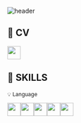 ![header](https://capsule-render.vercel.app/api?type=soft&color=000000&height=200&text=Welcome&desc=Minjung%20Kim's%20GitHub%20Profile&descAlign=60&descSize=23&&descAlignY=71&fontAlign=50&fontColor=967BDC)
## 📝&nbsp;CV

<a href="#" target="_blank"><img src="https://img.shields.io/badge/Notion-000000?style=flat-square&logo=Notion&logoColor=white" style="height:30px;"/></a>

## 🔧&nbsp;SKILLS
<p style="font-size:12px;">💡 Language</p>
<div style="display:flex;">
<a href="#" target="_blank"><img src="https://img.shields.io/badge/Python-3776AB?style=flat-square&logo=Python&logoColor=white" style="height:30px;"/></a>
<a href="#" target="_blank"><img src="https://img.shields.io/badge/R-276DC3?style=flat-square&logo=R&logoColor=white" style="height:30px;"/></a>
<a href="#" target="_blank"><img src="https://img.shields.io/badge/JavaScript-F7DF1E?style=flat-square&logo=JavaScript&logoColor=white" style="height:30px;"/></a>
<a href="#" target="_blank"><img src="https://img.shields.io/badge/Sass-CC6699?style=flat-square&logo=Sass&logoColor=white" style="height:30px;"/></a>
<a href="#" target="_blank"><img src="https://img.shields.io/badge/HTML5-E34F26?style=flat-square&logo=HTML5&logoColor=white" style="height:30px;"/></a>
</div>
